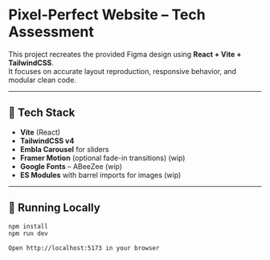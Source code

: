 # Pixel-Perfect Website – Tech Assessment

This project recreates the provided Figma design using **React + Vite + TailwindCSS**.  
It focuses on accurate layout reproduction, responsive behavior, and modular clean code.

---

## 🧱 Tech Stack

- **Vite** (React)
- **TailwindCSS v4**
- **Embla Carousel** for sliders
- **Framer Motion** (optional fade-in transitions) (wip)
- **Google Fonts** – ABeeZee (wip)
- **ES Modules** with barrel imports for images (wip)

---

## 🚀 Running Locally

```bash
npm install
npm run dev

Open http://localhost:5173 in your browser
```
